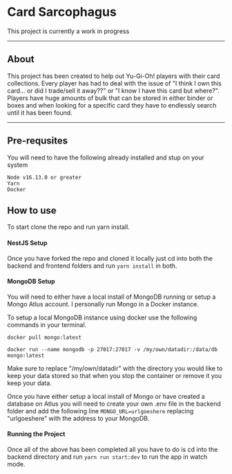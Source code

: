 # Card Sarcophagus

This project is currently a work in progress

---

## About
This project has been created to help out Yu-Gi-Oh! players with their card collections. Every player has had to deal with the issue of "I think I own this card... or did I trade/sell it away??" or "I know I have this card but where?". Players have huge amounts of bulk that can be stored in either binder or boxes and when looking for a specific card they have to endlessly search until it has been found.

---

## Pre-requsites
You will need to have the following already installed and stup on your system
```
Node v16.13.0 or greater
Yarn
Docker
```

## How to use
To start clone the repo and run yarn install.

#### NestJS Setup
Once you have forked the repo and cloned it locally just cd into both the backend
and frontend folders and run `yarn install` in both.

#### MongoDB Setup
You will need to either have a local install of MongoDB running or setup a Mongo
Atlus account. I personally run Mongo in a Docker instance.

To setup a local MongoDB instance using docker use the following commands in your
terminal.

```docker pull mongo:latest```

```docker run --name mongodb -p 27017:27017 -v /my/own/datadir:/data/db mongo:latest```

Make sure to replace "/my/own/datadir" with the directory you would like to keep your
data stored so that when you stop the container or remove it you keep your data.

Once you have either setup a local install of Mongo or have created a database on Atlus
you will need to create your own .env file in the backend folder and add the following line
`MONGO_URL=urlgoeshere` replacing "urlgoeshere" with the address to your MongoDB.

#### Running the Project
Once all of the above has been completed all you have to do is cd into the backend
directory and run `yarn run start:dev` to run the app in watch mode.